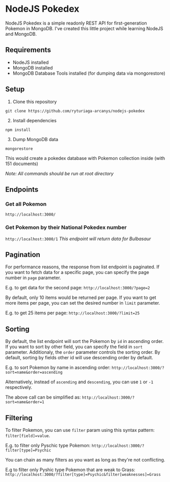 # NodeJS Pokedex

NodeJS Pokedex is a simple readonly REST API for first-generation Pokemon in MongoDB. I've created this little project while learning NodeJS and MongoDB.

## Requirements

- NodeJS installed
- MongoDB installed
- MongoDB Database Tools installed (for dumping data via mongorestore)

## Setup

1. Clone this repository
```shell
git clone https://github.com/ryturiaga-arcanys/nodejs-pokedex
```
2. Install dependencies
```shell
npm install
```
3. Dump MongoDB data
```shell
mongorestore
```
This would create a pokedex database with Pokemon collection inside (with 151 documents)

*Note: All commands should be run at root directory*

## Endpoints

### Get all Pokemon
`http://localhost:3000/`


### Get Pokemon by their National Pokedex number
`http://localhost:3000/1`
*This endpoint will return data for Bulbasaur*

## Pagination

For performance reasons, the response from list endpoint is paginated. If you want to fetch data for a specific page, you can specify the page number in `page` parameter.

E.g. to get data for the second page: `http://localhost:3000/?page=2`

By default, only 10 items would be returned per page. If you want to get more items per page, you can set the desired number in `limit` parameter.

E.g. to get 25 items per page: `http://localhost:3000/?limit=25`

## Sorting

By default, the list endpoint will sort the Pokemon by `id` in ascending order. If you want to sort by other field, you can specify the field in `sort` parameter. Additionaly, the `order` parameter controls the sorting order. By default, sorting by fields other id will use descending order by default.

E.g. to sort Pokemon by name in ascending order: `http://localhost:3000/?sort=name&order=ascending`

Alternatively, instead of `ascending` and `descending`, you can use `1` or `-1` respectively.

The above call can be simplified as: `http://localhost:3000/?sort=name&order=1`

## Filtering

To filter Pokemon, you can use `filter` param using this syntax pattern: `filter[field]=value`.

E.g. to filter only Pyschic type Pokemon: `http://localhost:3000/?filter[type]=Psychic`

You can chain as many filters as you want as long as they're not conflicting.

E.g to filter only Pyshic type Pokemon that are weak to Grass: `http://localhost:3000/?filter[type]=Psychic&filter[weaknesses]=Grass`
